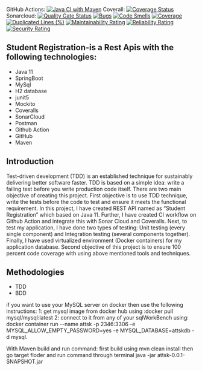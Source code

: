 GitHub Actions: [![Java CI with Maven](https://github.com/shahnawazkhan988/attsk/actions/workflows/build.yml/badge.svg)](https://github.com/shahnawazkhan988/attsk/actions/workflows/build.yml) Coverall: [![Coverage Status](https://coveralls.io/repos/github/shahnawazkhan988/attsk/badge.svg?branch=main)](https://coveralls.io/github/shahnawazkhan988/attsk?branch=main) Sonarcloud: [![Quality Gate Status](https://sonarcloud.io/api/project_badges/measure?project=shahnawazkhan988_attsk&metric=alert_status)](https://sonarcloud.io/dashboard?id=shahnawazkhan988_attsk) [![Bugs](https://sonarcloud.io/api/project_badges/measure?project=shahnawazkhan988_attsk&metric=bugs)](https://sonarcloud.io/dashboard?id=shahnawazkhan988_attsk) [![Code Smells](https://sonarcloud.io/api/project_badges/measure?project=shahnawazkhan988_attsk&metric=code_smells)](https://sonarcloud.io/dashboard?id=shahnawazkhan988_attsk) [![Coverage](https://sonarcloud.io/api/project_badges/measure?project=shahnawazkhan988_attsk&metric=coverage)](https://sonarcloud.io/dashboard?id=shahnawazkhan988_attsk) [![Duplicated Lines (%)](https://sonarcloud.io/api/project_badges/measure?project=shahnawazkhan988_attsk&metric=duplicated_lines_density)](https://sonarcloud.io/dashboard?id=shahnawazkhan988_attsk) [![Maintainability Rating](https://sonarcloud.io/api/project_badges/measure?project=shahnawazkhan988_attsk&metric=sqale_rating)](https://sonarcloud.io/dashboard?id=shahnawazkhan988_attsk) [![Reliability Rating](https://sonarcloud.io/api/project_badges/measure?project=shahnawazkhan988_attsk&metric=reliability_rating)](https://sonarcloud.io/dashboard?id=shahnawazkhan988_attsk) [![Security Rating](https://sonarcloud.io/api/project_badges/measure?project=shahnawazkhan988_attsk&metric=security_rating)](https://sonarcloud.io/dashboard?id=shahnawazkhan988_attsk)

<h2>Student Registration-is a Rest Apis with the following technologies:</h2>
<ul>
  <li>Java 11</li>
  <li>SpringBoot</li>
  <li>MySql</li>
  <li>H2 database</li>
  <li>junit5</li>
  <li>Mockito</li>
  <li>Coveralls</li>
  <li>SonarCloud</li>
  <li>Postman</li>
  <li>Github Action</li>
  <li>GitHub</li>
  <li>Maven</li>
  </ul>
 
<h2>Introduction</h2>
<p>Test-driven development (TDD) is an established technique for sustainably delivering better software faster. TDD is based on a simple idea: write a failing test before you write production code itself. 
There are two main objective of creating this project. First objective is to use TDD technique, write the tests before the code to test and ensure it meets the functional requirement. 
In this project, I have created REST API named as “Student Registration” which based on Java 11. Further, I have created CI workflow on Github Action and integrate this with Sonar Cloud and Coveralls. Next, to test my application, I have done two types of testing: Unit testing (every single component) and Integration testing (several components together). Finally, I have used virtualized environment (Docker containers) for my application database.  
Second objective of this project is to ensure 100 percent code coverage with using above mentioned tools and techniques.</p>

<h2>Methodologies</h2>
<ul>
  <li>TDD</li>
  <li>BDD</li>
</ul>
<p>if you want to use your MySQL server on docker then use the following instructions: 1: get mysql image from docker hub using :docker pull mysql/mysql:latest 2: connect to it from any of your sqlWorkBench using: docker container run --name attsk -p 2346:3306 -e MYSQL_ALLOW_EMPTY_PASSWORD=yes -e MYSQL_DATABASE=attskdb -d mysql.</p>

With Maven build and run command: first build using mvn clean install then go target floder and run command through terminal java -jar attsk-0.0.1-SNAPSHOT.jar
